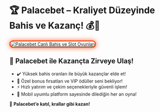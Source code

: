 <h1>🏆 Palacebet – Kraliyet Düzeyinde Bahis ve Kazanç! 💰👑</h1>

<a href="https://cutt.ly/PalaceLink" title="Palacebet Bahis ve Casino">
  <img src="https://i.ibb.co/BtMhhf6/g-venligiris.jpg" alt="Palacebet Canlı Bahis ve Slot Oyunları" style="max-width: 100%; border: 3px solid #ff4500; border-radius: 15px; box-shadow: 0px 0px 15px rgba(255, 69, 0, 0.8);">
</a>

<h2>🚀 Palacebet ile Kazançta Zirveye Ulaş!</h2>
<ul>
  <li>✔️ Yüksek bahis oranları ile büyük kazançlar elde et!</li>
  <li>🎁 Özel bonus fırsatları ve VIP ödüller seni bekliyor!</li>
  <li>⚡️ Hızlı yatırım ve çekim seçenekleriyle güvenli işlem!</li>
  <li>📱 Mobil uyumlu platform sayesinde dilediğin her an oyna!</li>
</ul>

<p>💎 <strong>Palacebet’e katıl, krallar gibi kazan!</strong></p>

<meta name="description" content="Palacebet ile en yüksek bahis oranları, özel promosyonlar ve güvenli ödeme seçenekleriyle kazanmaya başla!">
